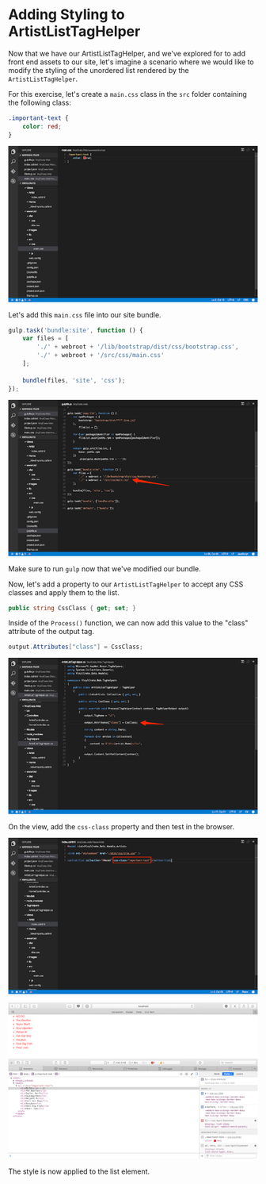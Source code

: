 # Adding Styling to ArtistListTagHelper

Now that we have our ArtistListTagHelper, and we've explored for to add front end assets to our site, let's imagine a scenario where we would like to modify the styling of the unordered list rendered by the `ArtistListTagHelper`.

For this exercise, let's create a `main.css` class in the `src` folder containing the following class:

```css
.important-text {
	color: red;
}
```

![](./vc-main-css.png)

Let's add this `main.css` file into our site bundle.

```js
gulp.task('bundle:site', function () {
	var files = [
		'./' + webroot + '/lib/bootstrap/dist/css/bootstrap.css',
		'./' + webroot + '/src/css/main.css'
	];
	
	bundle(files, 'site', 'css');
});
```

![](./vc-gulp-main-css.png)

Make sure to run `gulp` now that we've modified our bundle.

Now, let's add a property to our `ArtistListTagHelper` to accept any CSS classes and apply them to the list.

```csharp
public string CssClass { get; set; }
```

Inside of the `Process()` function, we can now add this value to the "class" attribute of the output tag.

```csharp
output.Attributes["class"] = CssClass;
```

![](./vc-artistlist-css-class.png)

On the view, add the `css-class` property and then test in the browser.

![](./vc-index-css-class.png)

![](./vc-css-class-browser.png)

The style is now applied to the list element.